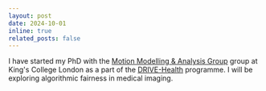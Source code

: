 ```yaml
---
layout: post
date: 2024-10-01
inline: true
related_posts: false
---
```


I have started my PhD with the <a href="https://www.kclmmag.org/home">Motion Modelling & Analysis Group</a> group at King's College London as a part of the <a href="https://www.drive-health.org.uk/">DRIVE-Health</a> programme. I will be exploring algorithmic fairness in medical imaging.